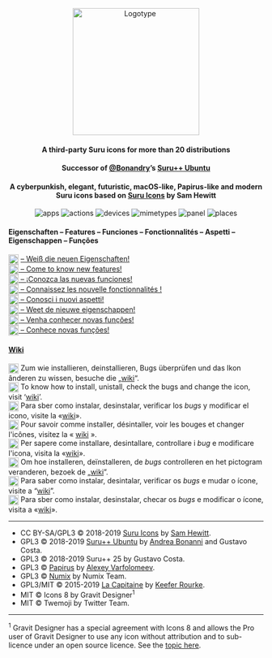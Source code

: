 <p align="center">
    <img src="images/logo30.svg?sanitize=true" alt="Logotype" height="250px">
</p>

<h4 align="center">A third-party Suru icons for more than 20 distributions </h4>
<h4 align="center">Successor of <a href="https://github.com/Bonandry">@Bonandry</a>’s <a href="https://github.com/Bonandry/suru-plus-ubuntu">Suru++ Ubuntu</a></h4>
<h4 align="center">A cyberpunkish, elegant, futuristic, macOS-like, Papirus-like and modern Suru icons based on <a href="https://snwh.org/suru">Suru Icons</a> by Sam Hewitt</h4>

<p align="center">
  <img alt="apps" src="https://img.shields.io/badge/apps_icons-5360%2B-EA00D9.svg?style=plastic?&colorA=0ABDC6"/>
  <img alt="actions" src="https://img.shields.io/badge/actions_icons-1800%2B-EA00D9.svg?style=plastic?&colorA=0ABDC6"/>
  <img alt="devices" src="https://img.shields.io/badge/devices_icons-150%2B-EA00D9.svg?style=plastic?&colorA=0ABDC6"/>
  <img alt="mimetypes" src="https://img.shields.io/badge/mimetypes_icons-1600%2B-EA00D9.svg?style=plastic?&colorA=0ABDC6"/>
  <img alt="panel" src="https://img.shields.io/badge/panel_icons-1900%2B-EA00D9.svg?style=plastic?&colorA=0ABDC6"/>
  <img alt="places" src="https://img.shields.io/badge/places_icons-2300%2B-EA00D9.svg?style=plastic?&colorA=0ABDC6"/>
</p>

#### Eigenschaften – Features – Funciones – Fonctionnalités – Aspetti – Eigenschappen – Funções
<img align="top" alt="Deutsch" height="20px" title="Deutsch" src="images/flags/deutsch.png"> <a href="features-de.md"> – Weiß die neuen Eigenschaften!<br/>
<img align="top" alt="English" height="20px" title="English" src="images/flags/english-uk.png"> <a href="features-en.md"> – Come to know new features!<br/>
<img align="top" alt="Español" height="20px" title="Español" src="images/flags/español.png"> <a href="features-es.md"> – ¡Conozca las nuevas funciones!<br/>
<img align="top" alt="Français" height="20px" title="Français" src="images/flags/français.png"> <a href="features-fr.md"> – Connaissez les nouvelle fonctionnalités !<br/>
<img align="top" alt="Italiano" height="20px" title="Italiano" src="images/flags/italiano.png"> <a href="features-it.md"> – Conosci i nuovi aspetti!<br/>
<img align="top" alt="Nederlands" height="20px" title="Nederlands" src="images/flags/nederlands.png"> <a href="features-nl.md"> – Weet de nieuwe eigenschappen!<br/>
<img align="top" alt="Português brasileiro" height="20px" title="Português brasileiro" src="images/flags/português-brasileiro.png"> <a href="features-pt-br.md"> – Venha conhecer novas funções!<br/>
<img align="top" alt="Português europeu" height="20px" title="Português europeu" src="images/flags/português-europeu.png"> <a href="features-pt-eu.md"> – Conhece novas funções!<br/>

#### <a href="https://github.com/gusbemacbe/suru-plus/wiki">Wiki</a>

<img align="top" alt="Deutsch" height="20px" title="Deutsch" src="images/flags/deutsch.png"> Zum wie installieren, deinstallieren, Bugs überprüfen und das Ikon ânderen zu wissen, besuche die „<a href="https://github.com/gusbemacbe/suru-plus/wiki">wiki</a>“.<br/>
<img align="top" alt="English" height="20px" title="English" src="images/flags/english-uk.png"> To know how to install, unistall, check the bugs and change the icon, visit ‘<a href="https://github.com/gusbemacbe/suru-plus/wiki">wiki</a>’.<br/>
<img align="top" alt="Español" height="20px" title="Español" src="images/flags/español.png"> Para sber como instalar, desinstalar, verificar los *bugs* y modificar el icono, visite la «<a href="https://github.com/gusbemacbe/suru-plus/wiki">wiki</a>».<br/>
<img align="top" alt="Français" height="20px" title="Français" src="images/flags/français.png"> Pour savoir comme installer, désintaller, voir les bouges et changer l'icônes, visitez la « <a href="https://github.com/gusbemacbe/suru-plus/wiki">wiki</a> ».<br/>
<img align="top" alt="Italiano" height="20px" title="Italiano" src="images/flags/italiano.png"> Per sapere come installare, desintallare, controllare i *bug* e modificare l'icona, visita la «<a href="https://github.com/gusbemacbe/suru-plus/wiki">wiki</a>».<br/>
<img align="top" alt="Nederlands" height="20px" title="Nederlands" src="images/flags/nederlands.png"> Om hoe installeren, deïnstalleren, de *bugs* controlleren en het pictogram veranderen, bezoek de „<a href="https://github.com/gusbemacbe/suru-plus/wiki">wiki</a>”.<br/>
<img align="top" alt="Português brasileiro" height="20px" title="Português brasileiro" src="images/flags/português-brasileiro.png"> Para saber como instalar, desintalar, verificar os *bugs* e mudar o ícone, visite a “<a href="https://github.com/gusbemacbe/suru-plus/wiki">wiki</a>”.<br/>
<img align="top" alt="Português europeu" height="20px" title="Português europeu" src="images/flags/português-europeu.png"> Para sber como instalar, desinstalar, checar os *bugs* e modificar o ícone, visita a «<a href="https://github.com/gusbemacbe/suru-plus/wiki">wiki</a>». <br/>

<hr>

* CC BY-SA/GPL3 © 2018-2019 [Suru Icons](https://github.com/snwh/suru-icon-theme) by [Sam Hewitt](https://github.com/snwh).
* GPL3 © 2018-2019 [Suru++ Ubuntu](https://github.com/Bonandry/suru-plus) by [Andrea Bonanni](https://github.com/Bonandry) and Gustavo Costa.
* GPL3 © 2018-2019 Suru++ 25 by Gustavo Costa.
* GPL3 © [Papirus](https://github.com/PapirusDevelopmentTeam/) by [Alexey Varfolomeev](https://github.com/varlesh).
* GPL3 © [Numix](https://github.com/numixproject/numix-icon-theme) by Numix Team.
* GPL3/MIT © 2015-2019 [La Capitaine](https://github.com/keeferrourke/la-capitaine-icon-theme) by [Keefer Rourke](https://github.com/keeferrourke).
* MIT © Icons 8 by Gravit Designer<sup>1</sup>
* MIT © Twemoji by Twitter Team.

<hr>
<sup>1</sup> Gravit Designer has a special agreement with Icons 8 and allows the Pro user of Gravit Designer to use any icon without attribution and to sub-licence under an open source licence. See the <a href="https://discuss.gravit.io/t/licence-of-icons/2767">topic here</a>.
